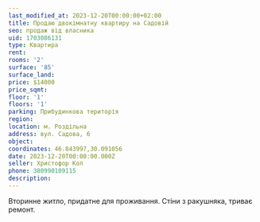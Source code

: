 ```yaml
---
last_modified_at: 2023-12-20T00:00:00+02:00
title: Продаю двокімнатну квартиру на Садовій
seo: продаж від власника
uid: 1703086131
type: Квартира
rent:
rooms: '2'
surface: '85'
surface_land:
price: $14000
price_sqmt:
floor: '1'
floors: '1'
parking: Прибудинкова територія
region:
location: м. Роздільна
address: вул. Садова, 6
object:
coordinates: 46.843997,30.091056
date: 2023-12-20T00:00:00.000Z
seller: Христофор Кол
phone: 380990109115
description:
---
```


Вторинне житло, придатне для проживання. Стіни з ракушняка, триває ремонт.
